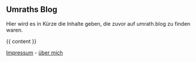 ## Umraths Blog

Hier wird es in Kürze die Inhalte geben, die zuvor auf umrath.blog zu finden waren.

{{ content }}

[Impressum](impressum.md) - [über mich](about.md)
